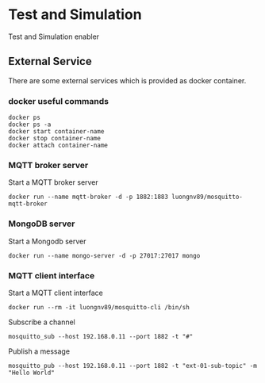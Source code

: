 # Test and Simulation

Test and Simulation enabler

## External Service

There are some external services which is provided as docker container.

### docker useful commands

```
docker ps
docker ps -a
docker start container-name
docker stop container-name
docker attach container-name
```

### MQTT broker server

Start a MQTT broker server
```
docker run --name mqtt-broker -d -p 1882:1883 luongnv89/mosquitto-mqtt-broker
```

### MongoDB server

Start a Mongodb server
```
docker run --name mongo-server -d -p 27017:27017 mongo
```

### MQTT client interface

Start a MQTT client interface
```
docker run --rm -it luongnv89/mosquitto-cli /bin/sh
```

Subscribe a channel
```
mosquitto_sub --host 192.168.0.11 --port 1882 -t "#"
```

Publish a message
```
mosquitto_pub --host 192.168.0.11 --port 1882 -t "ext-01-sub-topic" -m "Hello World"
```